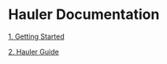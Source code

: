 # Hauler Documentation

[1. Getting Started](Hauler%20Documentation/1%20Getting%20Started.md)

[2. Hauler Guide](Hauler%20Documentation/2%20Hauler%20Guide.md)